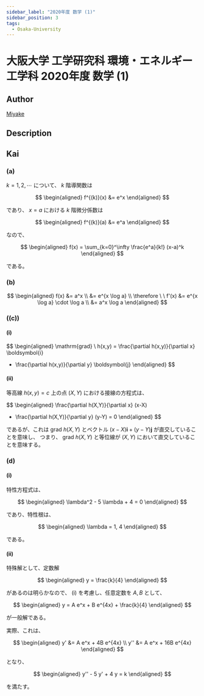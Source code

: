 ```yaml
---
sidebar_label: "2020年度 数学 (1)"
sidebar_position: 3
tags:
  - Osaka-University
---
```

# 大阪大学 工学研究科 環境・エネルギー工学科 2020年度 数学 (1)

## **Author**
[Miyake](https://miyake.github.io/exams/index.html)

## **Description**

## **Kai**
### (a)
$k=1,2,\cdots$ について、 $k$ 階導関数は

$$
\begin{aligned}
f^{(k)}(x) &= e^x
\end{aligned}
$$

であり、 $x=a$ における $k$ 階微分係数は

$$
\begin{aligned}
f^{(k)}(a) &= e^a
\end{aligned}
$$

なので、

$$
\begin{aligned}
f(x) = \sum_{k=0}^\infty \frac{e^a}{k!} (x-a)^k
\end{aligned}
$$

である。

### (b)

$$
\begin{aligned}
f(x)
&= a^x
\\
&= e^{x \log a}
\\
\therefore \ \ 
f'(x)
&= e^{x \log a} \cdot \log a
\\
&= a^x \log a
\end{aligned}
$$

### (\(c\))
#### (i)

$$
\begin{aligned}
\mathrm{grad} \ h(x,y)
= \frac{\partial h(x,y)}{\partial x} \boldsymbol{i}
+ \frac{\partial h(x,y)}{\partial y} \boldsymbol{j}
\end{aligned}
$$

#### (ii)
等高線 $h(x,y)=c$ 上の点 $(X,Y)$ における接線の方程式は、

$$
\begin{aligned}
\frac{\partial h(X,Y)}{\partial x} (x-X)
+ \frac{\partial h(X,Y)}{\partial y} (y-Y)
= 0
\end{aligned}
$$

であるが、これは $\mathrm{grad} \ h(X,Y)$ とベクトル
$(x-X) \boldsymbol{i} + (y-Y) \boldsymbol{j}$
が直交していることを意味し、
つまり、 $\mathrm{grad} \ h(X,Y)$ と等位線が $(X,Y)$ において直交していることを意味する。

### (d)
#### (i)
特性方程式は、

$$
\begin{aligned}
\lambda^2 - 5 \lambda + 4 = 0
\end{aligned}
$$

であり、特性根は、

$$
\begin{aligned}
\lambda = 1, 4
\end{aligned}
$$

である。

#### (ii)
特殊解として、定数解

$$
\begin{aligned}
y = \frac{k}{4}
\end{aligned}
$$

があるのは明らかなので、
(i) を考慮し、任意定数を $A, B$ として、

$$
\begin{aligned}
y = A e^x + B e^{4x} + \frac{k}{4}
\end{aligned}
$$

が一般解である。

実際、これは、

$$
\begin{aligned}
y'  &= A e^x + 4B e^{4x}
\\
y'' &= A e^x + 16B e^{4x}
\end{aligned}
$$

となり、

$$
\begin{aligned}
y'' - 5 y' + 4 y = k
\end{aligned}
$$

を満たす。